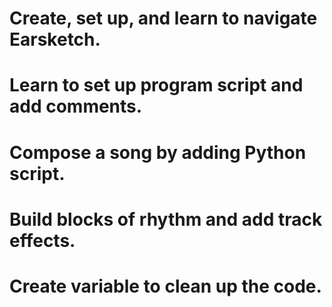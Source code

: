 # Create, set up, and learn to navigate Earsketch.

# Learn to set up program script and add comments.

# Compose a song by adding Python script.

# Build blocks of rhythm and add track effects.

# Create variable to clean up the code.
